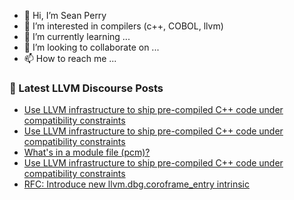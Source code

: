 - 👋 Hi, I’m Sean Perry
- 👀 I’m interested in compilers (c++, COBOL, llvm)
- 🌱 I’m currently learning ...
- 💞️ I’m looking to collaborate on ...
- 📫 How to reach me ...

<!---
s66perry/s66perry is a ✨ special ✨ repository because its `README.md` (this file) appears on your GitHub profile.
You can click the Preview link to take a look at your changes.
--->
### 📕 Latest LLVM Discourse Posts

<!-- DISCOURSE-LLVM:START -->
- [Use LLVM infrastructure to ship pre-compiled C++ code under compatibility constraints](https://discourse.llvm.org/t/use-llvm-infrastructure-to-ship-pre-compiled-c-code-under-compatibility-constraints/88336#post_5)
- [Use LLVM infrastructure to ship pre-compiled C++ code under compatibility constraints](https://discourse.llvm.org/t/use-llvm-infrastructure-to-ship-pre-compiled-c-code-under-compatibility-constraints/88336#post_4)
- [What&#39;s in a module file &lpar;pcm&rpar;?](https://discourse.llvm.org/t/whats-in-a-module-file-pcm/88319#post_8)
- [Use LLVM infrastructure to ship pre-compiled C++ code under compatibility constraints](https://discourse.llvm.org/t/use-llvm-infrastructure-to-ship-pre-compiled-c-code-under-compatibility-constraints/88336#post_3)
- [RFC: Introduce new llvm.dbg.coroframe_entry intrinsic](https://discourse.llvm.org/t/rfc-introduce-new-llvm-dbg-coroframe-entry-intrinsic/88269#post_13)
<!-- DISCOURSE-LLVM:END -->
